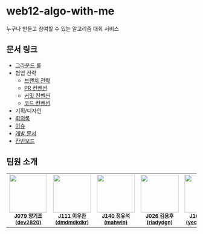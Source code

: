 # web12-algo-with-me

누구나 만들고 참여할 수 있는 알고리즘 대회 서비스

## 문서 링크

- [그라운드 룰](https://glacier-aura-f95.notion.site/4410ed6ddffd4eae8dddbf85209ffe0d?pvs=4)
- 협업 전략
  - [브랜치 전략](https://glacier-aura-f95.notion.site/139ba03369504e3194571f161288a9fd?pvs=4)
  - [PR 컨벤션](https://glacier-aura-f95.notion.site/PR-5eed0726451f4cb1875f3130805b6417?pvs=4)
  - [커밋 컨벤션](https://glacier-aura-f95.notion.site/d109004dbed6436b8bccf76091e592ee?pvs=4)
  - [코드 컨벤션](https://glacier-aura-f95.notion.site/ef62b57f70e6473bae2a7337a4316a71?pvs=4)
- 기획/디자인
- [회의록](https://glacier-aura-f95.notion.site/83e453ea2271445fb803d370ae95db89?v=7e602674650845f7ae387c47f66899da&pvs=4)
- [이슈](https://github.com/boostcampwm2023/web12-algo-with-me/issues)
- [개발 문서](https://glacier-aura-f95.notion.site/546cc227d80c4f34ac521e6b0ccdb843?v=c2655197d89f4d609a100c434f08a927&pvs=4)
- [칸반보드](https://github.com/orgs/boostcampwm2023/projects/51/views/1?layout=board)

## 팀원 소개

<table role="table">
  <tbody>
    <tr>
      <td align="center">
        <a href="https://github.com/dev2820" style="text-underline-position: under;">
          <img src="https://github.com/dev2820.png" width="100px;" alt="" style="max-width: 100%;" />
          <br>
          <sub>
            <b>J079 양기조 <br />(dev2820)</b>
          </sub>
        </a>
        <br>
      </td>
    <td align="center">
        <a href="https://github.com/dmdmdkdkr" style="text-underline-position: under;">
          <img src="https://github.com/dmdmdkdkr.png" width="100px;" alt="" style="max-width: 100%;" />
          <br>
          <sub>
            <b>J111 이우찬 <br />(dmdmdkdkr)</b>
          </sub>
        </a>
        <br>
      </td>
      <td align="center">
        <a href="https://github.com/mahwin" style="text-underline-position: under;">
          <img src="https://github.com/mahwin.png" width="100px;" alt="" style="max-width: 100%;" />
          <br>
          <sub>
            <b>J140 정유석 <br />(mahwin)</b>
          </sub>
        </a>
        <br>
      </td>
    <td align="center">
        <a href="https://github.com/rladydgn" style="text-underline-position: under;">
          <img src="https://github.com/rladydgn.png" width="100px;" alt="" style="max-width: 100%;" />
          <br>
          <sub>
            <b>J026 김용후 <br />(rladydgn)</b>
          </sub>
        </a>
        <br>
      </td>
    <td align="center">
        <a href="https://github.com/yechan2468" style="text-underline-position: under;">
          <img src="https://github.com/yechan2468.png" width="100px;" alt="" style="max-width: 100%;" />
          <br>
          <sub>
            <b>J109 이예찬 <br />(yechan2468)</b>
          </sub>
        </a>
        <br>
      </td>
  </tr>
</tbody></table>
